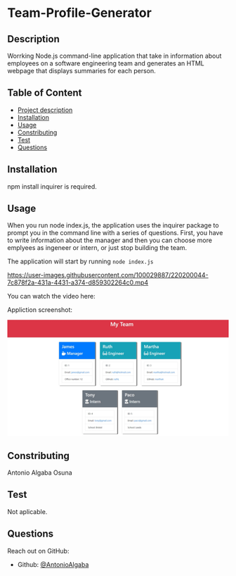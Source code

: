 # Team-Profile-Generator
## Description
Worrking Node.js command-line application that take in information about employees on a software engineering team and generates an HTML webpage that displays summaries for each person.

##  Table of Content
- [Project description](#description)
- [Installation](#installation)
- [Usage](#usage)
- [Constributing](#contributing)
- [Test](#test)
- [Questions](#questions)

  
## Installation
  npm install inquirer is required.

## Usage
When you run node index.js, the application uses the inquirer package to prompt you in the command line with a series of questions. First, you have to write information about the manager and then you can choose more emplyees as ingeneer or intern, or just stop building the team.

The application will start by running `node index.js`


https://user-images.githubusercontent.com/100029887/220200044-7c878f2a-431a-4431-a374-d859302264c0.mp4


You can watch the video here:


Appliction screenshot:

![screenshot](./assets/screenshot.jpg)

## Constributing
  Antonio Algaba Osuna

## Test 
  Not aplicable.

## Questions

Reach out on GitHub:

- Github: [@AntonioAlgaba](https://github.com/AntonioAlgaba)
  
  
